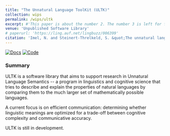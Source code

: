 ```yaml
---
title: "The Unnatural Language ToolKit (ULTK)"
collection: wips
permalink: /wips/ultk
excerpt: #'This paper is about the number 2. The number 3 is left for future work.' date: 
venue: 'Unpublished Software Library'
# paperurl: 'https://ling.auf.net/lingbuzz/006399'
citation: 'Imel, N. and Steinert-Threlkeld, S. &quot;The unnatural language toolkit.&quot; https://clmbr.shane.st/ultk/ultk.html.'
---
```


[![Docs](https://img.shields.io/badge/docs-lightblue)](https://clmbr.shane.st/ultk/ultk.html)
[![Code](https://img.shields.io/badge/code-gray)](https://github.com/CLMBRs/ultk)

### Summary

ULTK is a software library that aims to support research in Unnatural Language Semantics -- a program in linguistics and cognitive science that tries to describe and explain the properties of natural languages by comparing them to the much larger set of mathematically possible languages.

A current focus is on efficient communication: determining whether linguistic meanings are optimized for a trade-off between cognitive complexity and communicative accuracy.

ULTK is still in development.

